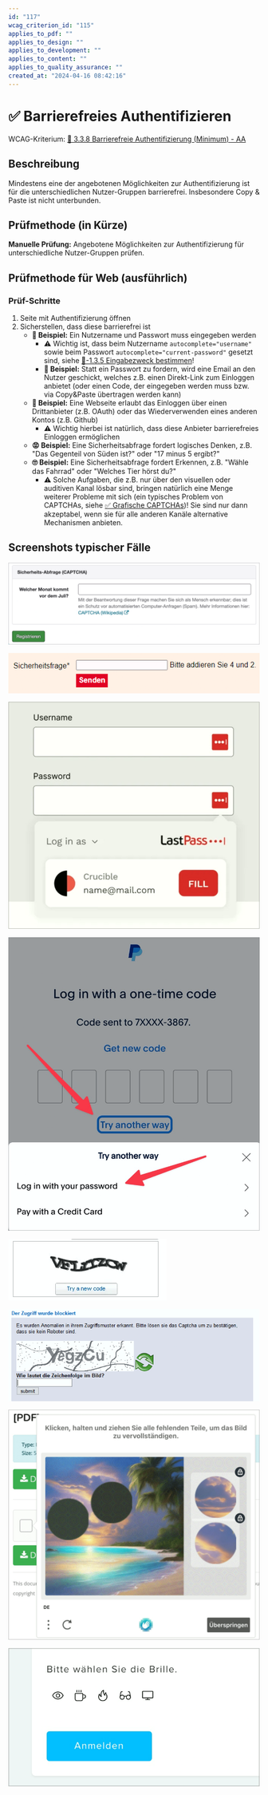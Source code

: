 ```yaml
---
id: "117"
wcag_criterion_id: "115"
applies_to_pdf: ""
applies_to_design: ""
applies_to_development: ""
applies_to_content: ""
applies_to_quality_assurance: ""
created_at: "2024-04-16 08:42:16"
---
```


# ✅ Barrierefreies Authentifizieren

WCAG-Kriterium: [📜 3.3.8 Barrierefreie Authentifizierung (Minimum) - AA](..)

## Beschreibung

Mindestens eine der angebotenen Möglichkeiten zur Authentifizierung ist für die unterschiedlichen Nutzer-Gruppen barrierefrei. Insbesondere Copy & Paste ist nicht unterbunden.

## Prüfmethode (in Kürze)

**Manuelle Prüfung:** Angebotene Möglichkeiten zur Authentifizierung für unterschiedliche Nutzer-Gruppen prüfen.

## Prüfmethode für Web (ausführlich)

### Prüf-Schritte

1. Seite mit Authentifizierung öffnen
1. Sicherstellen, dass diese barrierefrei ist
    - **🙂 Beispiel:** Ein Nutzername und Passwort muss eingegeben werden
        - ⚠️ Wichtig ist, dass beim Nutzername `autocomplete="username"` sowie beim Passwort `autocomplete="current-password"` gesetzt sind, siehe [📜-1.3.5 Eingabezweck bestimmen](/de/wcag/1.3.5-eingabezweck-bestimmen)!
        - **🙂 Beispiel:** Statt ein Passwort zu fordern, wird eine Email an den Nutzer geschickt, welches z.B. einen Direkt-Link zum Einloggen anbietet (oder einen Code, der eingegeben werden muss bzw. via Copy&Paste übertragen werden kann)
    - **🙂 Beispiel:** Eine Webseite erlaubt das Einloggen über einen Drittanbieter (z.B. OAuth) oder das Wiederverwenden eines anderen Kontos (z.B. Github)
        - ⚠️ Wichtig hierbei ist natürlich, dass diese Anbieter barrierefreies Einloggen ermöglichen
    - **😡 Beispiel:** Eine Sicherheitsabfrage fordert logisches Denken, z.B. "Das Gegenteil von Süden ist?" oder "17 minus 5 ergibt?"
    - **🙄 Beispiel:** Eine Sicherheitsabfrage fordert Erkennen, z.B. "Wähle das Fahrrad" oder "Welches Tier hörst du?"
        - ⚠️ Solche Aufgaben, die z.B. nur über den visuellen oder auditiven Kanal lösbar sind, bringen natürlich eine Menge weiterer Probleme mit sich (ein typisches Problem von CAPTCHAs, siehe [✅ Grafische CAPTCHAs](/de/wcag/1.1.1-nicht-text-inhalt/grafische-captchas))! Sie sind nur dann akzeptabel, wenn sie für alle anderen Kanäle alternative Mechanismen anbieten.

## Screenshots typischer Fälle

![Sicherheitsabfrage mit Anspruch an logisches Denken](images/sicherheitsabfrage-als-captcha.png)

![Weitere solche Sicherheitsabfrage](images/weitere-solche-sicherheitsabfrage.png)

![Passwort-Manager bietet automatische Eingabe der Login-Daten an](images/passwort-manager-bietet-automatische-eingabe-der-login-daten-an.png)

![Unterschiedliche Login-Möglichkeiten bei PayPal](images/unterschiedliche-login-mglichkeiten-bei-paypal.png)

![Rein visuell lösbares CAPTCHA](images/rein-visuell-lsbares-captcha.png)

![Noch ein visuelles CAPTCHA](images/noch-ein-visuelles-captcha.png)

![Visuelles, Puzzle-artiges Captcha](images/visuelles-puzzle-artiges-captcha.png)

![Captcha, wo visuell ein Gegenstand erkannt und gewählt werden muss](images/captcha-wo-visuell-ein-gegenstand-erkannt-und-gewhlt-werden-muss.png)
